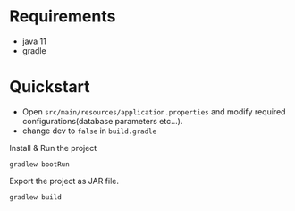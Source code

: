 # Requirements
- java 11
- gradle

# Quickstart
- Open `src/main/resources/application.properties` and modify required configurations(database parameters etc...).  
- change dev to `false` in `build.gradle`

Install & Run the project
```
gradlew bootRun
```

Export the project as JAR file.
```
gradlew build
```
